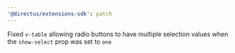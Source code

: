 ```yaml
---
'@directus/extensions-sdk': patch
---
```


Fixed `v-table` allowing radio buttons to have multiple selection values when the `show-select` prop was set to `one`
